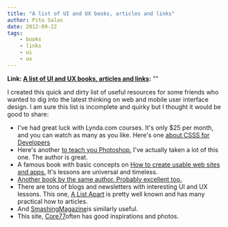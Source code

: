 ```yaml
---
title: "A list of UI and UX books, articles and links"
author: Pito Salas
date: 2012-09-22
tags:
    - books
    - links
    - ui
    - ux
---
```


**Link: [A list of UI and UX books, articles and links](None):** ""



I created this quick and dirty list of useful resources for some friends who
wanted to dig into the latest thinking on web and mobile user interface
design. I am sure this list is incomplete and quirky but I thought it would be
good to share:

  * I've had great luck with Lynda.com courses. It's only $25 per month, and you can watch as many as you like. Here's one [about CSSS for Developers](<http://www.lynda.com/CSS-tutorials/for-developers/52341-2.html>)
  * Here's another [to teach you Photoshop.](<http://www.lynda.com/Photoshop-training-tutorials/279-0.html>) I've actually taken a lot of this one. The author is great.
  * A famous book with basic concepts on [How to create usable web sites and apps.](<http://www.amazon.com/Dont-Make-Me-Think-Usability/dp/0321344758/ref=dp_ob_title_bk>) It's lessons are universal and timeless. 
  * [Another book by the same author. Probably excellent too.](<http://www.amazon.com/Rocket-Surgery-Made-Easy--Yourself/dp/0321657292/>)
  * There are tons of blogs and newsletters with interesting UI and UX lessons. This one, [A List Apart](<http://www.alistapart.com/articles/>) is pretty well known and has many practical how to articles.
  * And [SmashingMagazine](<http://www.smashingmagazine.com>)is similarly useful.
  * This site, [Core77](<http://www.core77.com>)often has good inspirations and photos.


